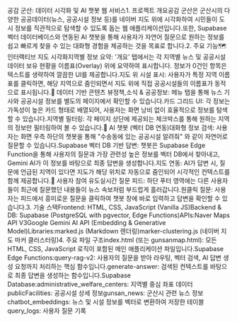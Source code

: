 공감 군산: 데이터 시각화 및 AI 챗봇 웹 서비스1. 프로젝트 개요공감 군산은 군산시의 다양한 공공데이터(뉴스, 공공시설 정보 등)를 네이버 지도 위에 시각화하여 시민들이 도시 정보를 직관적으로 탐색할 수 있도록 돕는 웹 애플리케이션입니다.또한, Supabase 벡터 데이터베이스와 연동된 AI 챗봇을 통해 사용자가 자연어 질문으로 원하는 정보를 쉽고 빠르게 찾을 수 있는 대화형 경험을 제공하는 것을 목표로 합니다.2. 주요 기능🗺️ 인터랙티브 지도 시각화지역별 정보 요약: '개요' 탭에서는 각 지역별 뉴스 및 공공시설 데이터 보유 현황을 이름표(Overlay) 위에 요약하여 표시합니다. 정보가 0건인 항목은 텍스트를 생략하여 깔끔한 UI를 제공합니다.지도 위 시설 표시: 사용자가 특정 지역 이름표를 클릭하면, 해당 지역으로 줌인되면서 지도 위에 직접 공공시설들의 이름표가 동적으로 표시됩니다.📰 데이터 기반 콘텐츠 뷰정책,소식 & 공공정보: 메뉴 탭을 통해 뉴스 기사와 공공시설 정보를 별도의 페이지에서 확인할 수 있습니다.카드 그리드 UI: 각 정보는 가독성이 높은 카드 형태로 배열되어, 사용자는 화면 낭비 없이 효율적으로 정보를 탐색할 수 있습니다.지역별 필터링: 각 페이지 상단에 제공되는 체크박스를 통해 원하는 지역의 정보만 필터링하여 볼 수 있습니다.🤖 AI 챗봇 (벡터 DB 연동)대화형 정보 검색: 사용자는 화면 우측 하단의 챗봇을 통해 "수송동에 있는 공공시설 알려줘" 와 같이 자연어로 질문할 수 있습니다.Supabase 벡터 DB 기반 답변: 챗봇은 Supabase Edge Function을 통해 사용자의 질문과 가장 관련성 높은 정보를 벡터 DB에서 찾아내고, Gemini AI가 이 정보를 바탕으로 최종 답변을 생성합니다.지도 연동: AI가 답변 시, 질문에 언급된 지역이 있다면 지도가 해당 위치로 자동으로 줌인되어 시각적인 컨텍스트를 함께 제공합니다.💬 사용자 참여 유도실시간 질문 피드: 하단 푸터 영역에는 다른 사용자들이 최근에 질문했던 내용들이 뉴스 속보처럼 부드럽게 흘러갑니다.원클릭 질문: 사용자는 피드에서 흥미로운 질문을 클릭하여 챗봇 창에 바로 입력하고 답변을 확인할 수 있습니다.3. 기술 스택Frontend: HTML, CSS, JavaScript (Vanilla JS)Backend & DB: Supabase (PostgreSQL with pgvector, Edge Functions)APIs:Naver Maps API V3Google Gemini AI API (Embedding & Generative Model)Libraries:marked.js (Markdown 렌더링)marker-clustering.js (네이버 지도 마커 클러스터링)4. 주요 파일 구조index.html (또는 gunsanmap.html): 모든 HTML, CSS, JavaScript 로직이 포함된 메인 애플리케이션 파일입니다.Supabase Edge Functions:query-rag-v2: 사용자의 질문을 받아 라우팅, 벡터 검색, AI 답변 생성 요청까지 처리하는 핵심 함수입니다.generate-answer: 검색된 컨텍스트를 바탕으로 최종 답변을 생성하는 함수입니다.Supabase Database:administrative_welfare_centers: 지역별 중심 좌표 데이터publicFacilities: 공공시설 상세 정보gunsan_news: 군산시 관련 뉴스 정보chatbot_embeddings: 뉴스 및 시설 정보를 벡터로 변환하여 저장한 테이블query_logs: 사용자 질문 기록
